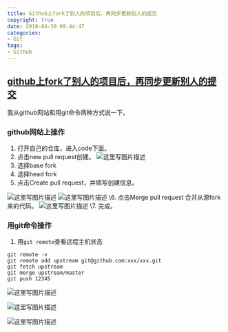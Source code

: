 ```yaml
---
title: Github上fork了别人的项目后，再同步更新别人的提交
copyright: true
date: 2018-04-30 09:44:47
categories:
- Git
tags:
- Github
---
```


## [github上fork了别人的项目后，再同步更新别人的提交](https://blog.csdn.net/qq1332479771/article/details/56087333)

我从github网站和用git命令两种方式说一下。
<!--more-->
### **github网站上操作**

1. 打开自己的仓库，进入code下面。
2. 点击new pull request创建。 
   ![这里写图片描述](https://img-blog.csdn.net/20170221001500650?watermark/2/text/aHR0cDovL2Jsb2cuY3Nkbi5uZXQvcXExMzMyNDc5Nzcx/font/5a6L5L2T/fontsize/400/fill/I0JBQkFCMA==/dissolve/70/gravity/SouthEast)
3. 选择base fork
4. 选择head fork
5. 点击Create pull request，并填写创建信息。

![这里写图片描述](https://img-blog.csdn.net/20170221001519228?watermark/2/text/aHR0cDovL2Jsb2cuY3Nkbi5uZXQvcXExMzMyNDc5Nzcx/font/5a6L5L2T/fontsize/400/fill/I0JBQkFCMA==/dissolve/70/gravity/SouthEast) 
![这里写图片描述](https://img-blog.csdn.net/20170226194654555?watermark/2/text/aHR0cDovL2Jsb2cuY3Nkbi5uZXQvcXExMzMyNDc5Nzcx/font/5a6L5L2T/fontsize/400/fill/I0JBQkFCMA==/dissolve/70/gravity/SouthEast) 
\6. 点击Merge pull request 合并从源fork来的代码。 
![这里写图片描述](https://img-blog.csdn.net/20170221001548713?watermark/2/text/aHR0cDovL2Jsb2cuY3Nkbi5uZXQvcXExMzMyNDc5Nzcx/font/5a6L5L2T/fontsize/400/fill/I0JBQkFCMA==/dissolve/70/gravity/SouthEast) 
\7. 完成。

### **用git命令操作**

1. 用`git remote`查看远程主机状态

```
git remote -v 
git remote add upstream git@github.com:xxx/xxx.git
git fetch upstream
git merge upstream/master
git push 12345
```

![这里写图片描述](https://img-blog.csdn.net/20170221095054215?watermark/2/text/aHR0cDovL2Jsb2cuY3Nkbi5uZXQvcXExMzMyNDc5Nzcx/font/5a6L5L2T/fontsize/400/fill/I0JBQkFCMA==/dissolve/70/gravity/SouthEast)

![这里写图片描述](https://img-blog.csdn.net/20170221095105168?watermark/2/text/aHR0cDovL2Jsb2cuY3Nkbi5uZXQvcXExMzMyNDc5Nzcx/font/5a6L5L2T/fontsize/400/fill/I0JBQkFCMA==/dissolve/70/gravity/SouthEast)

![这里写图片描述](https://img-blog.csdn.net/20170221095114372?watermark/2/text/aHR0cDovL2Jsb2cuY3Nkbi5uZXQvcXExMzMyNDc5Nzcx/font/5a6L5L2T/fontsize/400/fill/I0JBQkFCMA==/dissolve/70/gravity/SouthEast)
